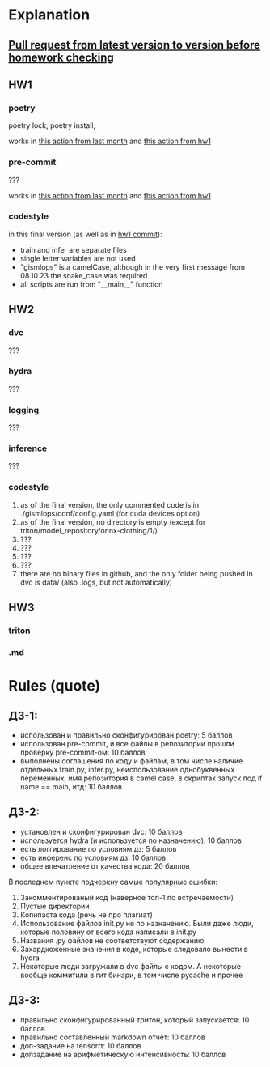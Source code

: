 # Explanation

## [Pull request from latest version to version before homework checking](???)

## HW1

### poetry

poetry lock; poetry install;

works in [this action from last month](https://github.com/GIS-sys/gismlops/actions/runs/7251817894/job/20437854633) and [this action from hw1](https://github.com/GIS-sys/gismlops/actions/runs/6383320462)

### pre-commit

???

works in [this action from last month](https://github.com/GIS-sys/gismlops/actions/runs/7251817901/job/19754958960) and [this action from hw1](https://github.com/GIS-sys/gismlops/actions/runs/6383320460)

### codestyle

in this final version (as well as in [hw1 commit](https://github.com/GIS-sys/gismlops/pull/3/files#diff-6df7f67034c615d6e99806772a59741a66f7d7a0def25f8970d3e00aab4a4500)):

- train and infer are separate files
- single letter variables are not used
- "gismlops" is a camelCase, although in the very first message from 08.10.23 the snake\_case was required
- all scripts are run from "\_\_main\_\_" function

## HW2

### dvc

???

### hydra

???

### logging

???

### inference

???

### codestyle

1. as of the final version, the only commented code is in ./gismlops/conf/config.yaml (for cuda devices option)
2. as of the final version, no directory is empty (except for triton/model\_repository/onnx-clothing/1/)
3. ???
4. ???
5. ???
6. ???
7. there are no binary files in github, and the only folder being pushed in dvc is data/ (also .logs, but not automatically)

## HW3

### triton

### .md


# Rules (quote)

## ДЗ-1:
- использован и правильно сконфигурирован poetry: 5 баллов
- использован pre-commit, и все файлы в репозитории прошли проверку pre-commit-ом: 10 баллов
- выполнены соглашения по коду и файлам, в том числе наличие отдельных train.py, infer.py, неиспользование однобуквенных переменных, имя репозитория в camel case, в скриптах запуск под if name == main, итд: 10 баллов

## ДЗ-2: 
- установлен и сконфигурирован dvc: 10 баллов
- используется hydra (и используется по назначению): 10 баллов
- есть логгирование по условиям дз: 5 баллов
- есть инференс по условиям дз: 10 баллов
- общее впечатление от качества кода: 20 баллов

В последнем пункте подчеркну самые популярные ошибки:
1. Закомментированый код (наверное топ-1 по встречаемости)
2. Пустые директории
3. Копипаста кода (речь не про плагиат)
4. Использование файлов init.py не по назначению. Были даже люди, которые половину от всего кода написали в init.py
5. Названия .py файлов не соответствуют содержанию
6. Захардкоженные значения в коде, которые следовало вынести в hydra
7. Некоторые люди загружали в dvc файлы с кодом. А некоторые вообще коммитили в гит бинари, в том числе pycache и прочее


## ДЗ-3:
- правильно сконфигурированный тритон, который запускается: 10 баллов
- правильно составленный markdown отчет: 10 баллов
- доп-задание на tensorrt: 10 баллов
- допзадание на арифметическую интенсивность: 10 баллов

